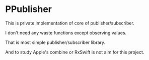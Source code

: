 # PPublisher

This is private implementation of core of publisher/subscriber.

I don't need any waste functions except observing values.

That is most simple publisher/subscriber library.

And to study Apple's combine or RxSwift is not aim for this project.


